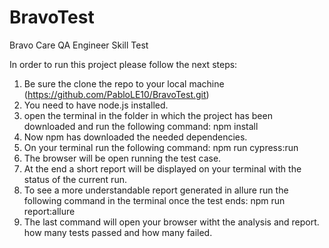 # BravoTest
Bravo Care QA Engineer Skill Test

In order to run this project please follow the next steps:
  1. Be sure the clone the repo to your local machine (https://github.com/PabloLE10/BravoTest.git)
  2. You need to have node.js installed.
  3. open the terminal in the folder in which the project has been downloaded and run the following command: npm install
  4. Now npm has downloaded the needed dependencies.
  5. On your terminal run the following command: npm run cypress:run
  6. The browser will be open running the test case.
  7. At the end a short report will be displayed on your terminal with the status of the current run.
  8. To see a more understandable report generated in allure run the following command in the terminal once the test ends: npm run report:allure
  9. The last command will open your browser witht the analysis and report. how many tests passed and how many failed.  

